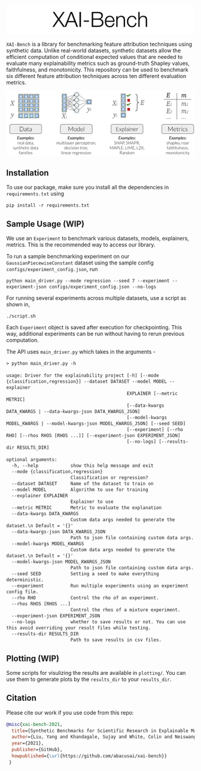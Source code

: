 <p align="center"><img src="img/banner.svg" width=700 /></p>

`XAI-Bench` is a library for benchmarking feature attribution techniques using synthetic data. Unlike real-world datasets, synthetic datasets allow the efficient computation of conditional expected values that are needed to evaluate many explainability metrics such as ground-truth Shapley values, faithfulness, and monotonicity. This repository can be used to benchmark six different feature attribution techniques across ten different evaluation metrics.

<p align="center"><img src="img/overview_figure.svg" width=700 /></p>


## Installation

To use our package, make sure you install all the dependencies in `requirements.txt` using 
```
pip install -r requirements.txt
```

## Sample Usage (WIP)

We use an `Experiment` to benchmark various datasets, models, explainers, metrics. This is the recommended way to access our library.

To run a sample benchmarking experiment on our `GaussianPiecewiseConstant` dataset using the sample config `configs/experiment_config.json`, run
```
python main_driver.py --mode regression --seed 7 --experiment --experiment-json configs/experiment_config.json --no-logs
```
For running several experiments across multiple datasets, use a script as shown in,
```
./script.sh
```
Each `Experiment` object is saved after execution for checkpointing. This way, additional experiments can be run without having to rerun previous computation.

The API uses `main_driver.py` which takes in the arguments - 

```
> python main_driver.py -h

usage: Driver for the explainability project [-h] [--mode {classification,regression}] --dataset DATASET --model MODEL --explainer
                                             EXPLAINER [--metric METRIC]
                                             [--data-kwargs DATA_KWARGS | --data-kwargs-json DATA_KWARGS_JSON]
                                             [--model-kwargs MODEL_KWARGS | --model-kwargs-json MODEL_KWARGS_JSON] [--seed SEED]
                                             [--experiment] [--rho RHO] [--rhos RHOS [RHOS ...]] [--experiment-json EXPERIMENT_JSON]
                                             [--no-logs] [--results-dir RESULTS_DIR]

optional arguments:
  -h, --help            show this help message and exit
  --mode {classification,regression}
                        Classification or regression?
  --dataset DATASET     Name of the dataset to train on
  --model MODEL         Algorithm to use for training
  --explainer EXPLAINER
                        Explainer to use
  --metric METRIC       Metric to evaluate the explanation
  --data-kwargs DATA_KWARGS
                        Custom data args needed to generate the dataset.\n Default = '{}'
  --data-kwargs-json DATA_KWARGS_JSON
                        Path to json file containing custom data args.
  --model-kwargs MODEL_KWARGS
                        Custom data args needed to generate the dataset.\n Default = '{}'
  --model-kwargs-json MODEL_KWARGS_JSON
                        Path to json file containing custom data args.
  --seed SEED           Setting a seed to make everything deterministic.
  --experiment          Run multiple experiments using an experiment config file.
  --rho RHO             Control the rho of an experiment.
  --rhos RHOS [RHOS ...]
                        Control the rhos of a mixture experiment.
  --experiment-json EXPERIMENT_JSON
  --no-logs             whether to save results or not. You can use this avoid overriding your result files while testing.
  --results-dir RESULTS_DIR
                        Path to save results in csv files.
```

## Plotting (WIP)

Some scripts for visulizing the results are available in `plotting/`. You can use them to generate plots by the `results_dir` to your `results_dir`.

## Citation 
Please cite our work if you use code from this repo:
```bibtex
@misc{xai-bench-2021, 
  title={Synthetic Benchmarks for Scientific Research in Explainable Machine Learning}, 
  author={Liu, Yang and Khandagale, Sujay and White, Colin and Neiswanger, Willie}, 
  year={2021}, 
  publisher={GitHub}, 
  howpublished={\url{https://github.com/abacusai/xai-bench}}
 }
 ```
